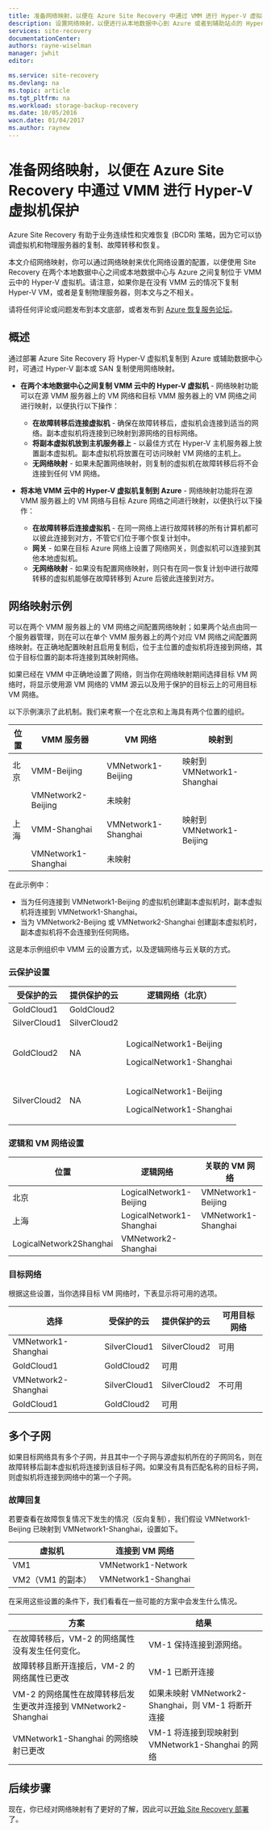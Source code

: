 ```yaml
---
title: 准备网络映射，以便在 Azure Site Recovery 中通过 VMM 进行 Hyper-V 虚拟机保护 | Azure
description: 设置网络映射，以便进行从本地数据中心到 Azure 或者到辅助站点的 Hyper-V 虚拟机复制。
services: site-recovery
documentationCenter: 
authors: rayne-wiselman
manager: jwhit
editor: 

ms.service: site-recovery
ms.devlang: na
ms.topic: article
ms.tgt_pltfrm: na
ms.workload: storage-backup-recovery
ms.date: 10/05/2016
wacn.date: 01/04/2017
ms.author: raynew
---
```


# 准备网络映射，以便在 Azure Site Recovery 中通过 VMM 进行 Hyper-V 虚拟机保护

Azure Site Recovery 有助于业务连续性和灾难恢复 (BCDR) 策略，因为它可以协调虚拟机和物理服务器的复制、故障转移和恢复。

本文介绍网络映射，你可以通过网络映射来优化网络设置的配置，以便使用 Site Recovery 在两个本地数据中心之间或本地数据中心与 Azure 之间复制位于 VMM 云中的 Hyper-V 虚拟机。请注意，如果你是在没有 VMM 云的情况下复制 Hyper-V VM，或者是复制物理服务器，则本文与之不相关。

请将任何评论或问题发布到本文底部，或者发布到 [Azure 恢复服务论坛](https://social.msdn.microsoft.com/Forums/zh-cn/home?forum=hypervrecovmgr)。

## 概述

通过部署 Azure Site Recovery 将 Hyper-V 虚拟机复制到 Azure 或辅助数据中心时，可通过 Hyper-V 副本或 SAN 复制使用网络映射。

- **在两个本地数据中心之间复制 VMM 云中的 Hyper-V 虚拟机** - 网络映射功能可以在源 VMM 服务器上的 VM 网络和目标 VMM 服务器上的 VM 网络之间进行映射，以便执行以下操作：

	- **在故障转移后连接虚拟机** - 确保在故障转移后，虚拟机会连接到适当的网络。副本虚拟机将连接到已映射到源网络的目标网络。
	- **将副本虚拟机放到主机服务器上** - 以最佳方式在 Hyper-V 主机服务器上放置副本虚拟机。副本虚拟机将放置在可访问映射 VM 网络的主机上。
	- **无网络映射** - 如果未配置网络映射，则复制的虚拟机在故障转移后将不会连接到任何 VM 网络。

- **将本地 VMM 云中的 Hyper-V 虚拟机复制到 Azure** - 网络映射功能将在源 VMM 服务器上的 VM 网络与目标 Azure 网络之间进行映射，以便执行以下操作：
	- **在故障转移后连接虚拟机** - 在同一网络上进行故障转移的所有计算机都可以彼此连接到对方，不管它们位于哪个恢复计划中。
	- **网关** - 如果在目标 Azure 网络上设置了网络网关，则虚拟机可以连接到其他本地虚拟机。
	- **无网络映射** - 如果没有配置网络映射，则只有在同一恢复计划中进行故障转移的虚拟机能够在故障转移到 Azure 后彼此连接到对方。

## 网络映射示例

可以在两个 VMM 服务器上的 VM 网络之间配置网络映射；如果两个站点由同一个服务器管理，则在可以在单个 VMM 服务器上的两个对应 VM 网络之间配置网络映射。在正确地配置映射且启用复制后，位于主位置的虚拟机将连接到网络，其位于目标位置的副本将连接到其映射网络。

如果已经在 VMM 中正确地设置了网络，则当你在网络映射期间选择目标 VM 网络时，将显示使用源 VM 网络的 VMM 源云以及用于保护的目标云上的可用目标 VM 网络。

以下示例演示了此机制。我们来考察一个在北京和上海具有两个位置的组织。

**位置** | **VMM 服务器** | **VM 网络** | **映射到**
---|---|---|---
北京 | VMM-Beijing| VMNetwork1-Beijing | 映射到 VMNetwork1-Shanghai
 | | VMNetwork2-Beijing | 未映射
上海 | VMM-Shanghai| VMNetwork1-Shanghai | 映射到 VMNetwork1-Beijing
 | | VMNetwork1-Shanghai | 未映射

在此示例中：

- 当为任何连接到 VMNetwork1-Beijing 的虚拟机创建副本虚拟机时，副本虚拟机将连接到 VMNetwork1-Shanghai。
- 当为 VMNetwork2-Beijing 或 VMNetwork2-Shanghai 创建副本虚拟机时，副本虚拟机将不会连接到任何网络。

这是本示例组织中 VMM 云的设置方式，以及逻辑网络与云关联的方式。

### 云保护设置

**受保护的云** | **提供保护的云** | **逻辑网络（北京）**  
---|---|---
GoldCloud1 | GoldCloud2 |
SilverCloud1| SilverCloud2 |
GoldCloud2 | <p>NA</p><p></p> | <p>LogicalNetwork1-Beijing</p><p>LogicalNetwork1-Shanghai</p>
SilverCloud2 | <p>NA</p><p></p> | <p>LogicalNetwork1-Beijing</p><p>LogicalNetwork1-Shanghai</p>

### 逻辑和 VM 网络设置

**位置** | **逻辑网络** | **关联的 VM 网络**
---|---|---
北京 | LogicalNetwork1-Beijing | VMNetwork1-Beijing
上海 | LogicalNetwork1-Shanghai | VMNetwork1-Shanghai
 | LogicalNetwork2Shanghai | VMNetwork2-Shanghai

### 目标网络

根据这些设置，当你选择目标 VM 网络时，下表显示将可用的选项。

**选择** | **受保护的云** | **提供保护的云** | **可用目标网络**
---|---|---|---
VMNetwork1-Shanghai | SilverCloud1 | SilverCloud2 | 可用
 | GoldCloud1 | GoldCloud2 | 可用
VMNetwork2-Shanghai | SilverCloud1 | SilverCloud2 | 不可用
 | GoldCloud1 | GoldCloud2 | 可用

## 多个子网

如果目标网络具有多个子网，并且其中一个子网与源虚拟机所在的子网同名，则在故障转移后副本虚拟机将连接到该目标子网。如果没有具有匹配名称的目标子网，则虚拟机将连接到网络中的第一个子网。

### 故障回复

若要查看在故障恢复情况下发生的情况（反向复制），我们假设 VMNetwork1-Beijing 已映射到 VMNetwork1-Shanghai，设置如下。

**虚拟机** | **连接到 VM 网络**
---|---
VM1 | VMNetwork1-Network
VM2（VM1 的副本） | VMNetwork1-Shanghai

在采用这些设置的条件下，我们看看在一些可能的方案中会发生什么情况。

**方案** | **结果**
---|---
在故障转移后，VM-2 的网络属性没有发生任何变化。 | VM-1 保持连接到源网络。
故障转移且断开连接后，VM-2 的网络属性已更改 | VM-1 已断开连接
VM-2 的网络属性在故障转移后发生更改并连接到 VMNetwork2-Shanghai | 如果未映射 VMNetwork2-Shanghai，则 VM-1 将断开连接
VMNetwork1-Shanghai 的网络映射已更改 | VM-1 将连接到现映射到 VMNetwork1-Shanghai 的网络

## 后续步骤

现在，你已经对网络映射有了更好的了解，因此可以[开始 Site Recovery 部署](./site-recovery-best-practices.md)了。

<!---HONumber=Mooncake_Quality_Review_0104_2017-->